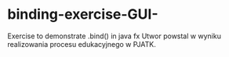 # binding-exercise-GUI-
Exercise to demonstrate .bind() in java fx
Utwor powstal w wyniku realizowania procesu edukacyjnego w PJATK.
